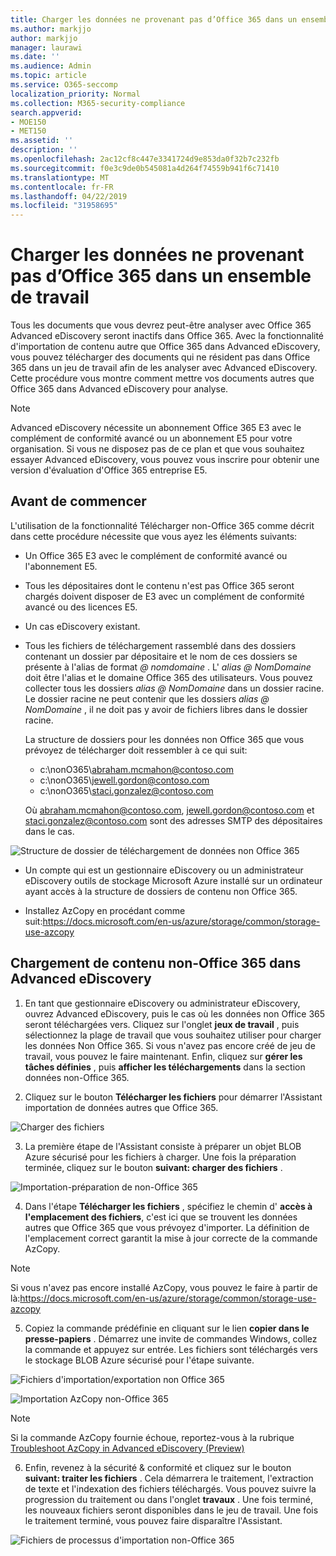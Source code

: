 ```yaml
---
title: Charger les données ne provenant pas d’Office 365 dans un ensemble de travail
ms.author: markjjo
author: markjjo
manager: laurawi
ms.date: ''
ms.audience: Admin
ms.topic: article
ms.service: O365-seccomp
localization_priority: Normal
ms.collection: M365-security-compliance
search.appverid:
- MOE150
- MET150
ms.assetid: ''
description: ''
ms.openlocfilehash: 2ac12cf8c447e3341724d9e853da0f32b7c232fb
ms.sourcegitcommit: f0e3c9de0b545081a4d264f74559b941f6c71410
ms.translationtype: MT
ms.contentlocale: fr-FR
ms.lasthandoff: 04/22/2019
ms.locfileid: "31958695"
---
```

# <a name="load-non-office-365-data-into-a-working-set"></a>Charger les données ne provenant pas d’Office 365 dans un ensemble de travail

Tous les documents que vous devrez peut-être analyser avec Office 365 Advanced eDiscovery seront inactifs dans Office 365. Avec la fonctionnalité d'importation de contenu autre que Office 365 dans Advanced eDiscovery, vous pouvez télécharger des documents qui ne résident pas dans Office 365 dans un jeu de travail afin de les analyser avec Advanced eDiscovery. Cette procédure vous montre comment mettre vos documents autres que Office 365 dans Advanced eDiscovery pour analyse.

>[!Note]
>Advanced eDiscovery nécessite un abonnement Office 365 E3 avec le complément de conformité avancé ou un abonnement E5 pour votre organisation. Si vous ne disposez pas de ce plan et que vous souhaitez essayer Advanced eDiscovery, vous pouvez vous inscrire pour obtenir une version d'évaluation d'Office 365 entreprise E5.

## <a name="before-you-begin"></a>Avant de commencer
L'utilisation de la fonctionnalité Télécharger non-Office 365 comme décrit dans cette procédure nécessite que vous ayez les éléments suivants:

- Un Office 365 E3 avec le complément de conformité avancé ou l'abonnement E5.

- Tous les dépositaires dont le contenu n'est pas Office 365 seront chargés doivent disposer de E3 avec un complément de conformité avancé ou des licences E5.

- Un cas eDiscovery existant.

- Tous les fichiers de téléchargement rassemblé dans des dossiers contenant un dossier par dépositaire et le nom de ces dossiers se présente à l'alias de format *@ nomdomaine* . L' *alias @ NomDomaine* doit être l'alias et le domaine Office 365 des utilisateurs. Vous pouvez collecter tous les dossiers *alias @ NomDomaine* dans un dossier racine. Le dossier racine ne peut contenir que les dossiers *alias @ NomDomaine* , il ne doit pas y avoir de fichiers libres dans le dossier racine.

   La structure de dossiers pour les données non Office 365 que vous prévoyez de télécharger doit ressembler à ce qui suit:

   - c:\nonO365\abraham.mcmahon@contoso.com
   - c:\nonO365\jewell.gordon@contoso.com
   - c:\nonO365\staci.gonzalez@contoso.com

   Où abraham.mcmahon@contoso.com, jewell.gordon@contoso.com et staci.gonzalez@contoso.com sont des adresses SMTP des dépositaires dans le cas.

![Structure de dossier de téléchargement de données non Office 365](../media/3f2dde84-294e-48ea-b44b-7437bd25284c.png)

- Un compte qui est un gestionnaire eDiscovery ou un administrateur eDiscovery outils de stockage Microsoft Azure installé sur un ordinateur ayant accès à la structure de dossiers de contenu non Office 365.

- Installez AzCopy en procédant comme suit:https://docs.microsoft.com/en-us/azure/storage/common/storage-use-azcopy

## <a name="upload-non-office-365-content-into-advanced-ediscovery"></a>Chargement de contenu non-Office 365 dans Advanced eDiscovery

1. En tant que gestionnaire eDiscovery ou administrateur eDiscovery, ouvrez Advanced eDiscovery, puis le cas où les données non Office 365 seront téléchargées vers.  Cliquez sur l'onglet **jeux de travail** , puis sélectionnez la plage de travail que vous souhaitez utiliser pour charger les données Non Office 365.  Si vous n'avez pas encore créé de jeu de travail, vous pouvez le faire maintenant.  Enfin, cliquez sur **gérer les tâches définies** , puis **afficher les téléchargements** dans la section données non-Office 365.

2. Cliquez sur le bouton **Télécharger les fichiers** pour démarrer l'Assistant importation de données autres que Office 365.

![Charger des fichiers](../media/574f4059-4146-4058-9df3-ec97cf28d7c7.png)

3. La première étape de l'Assistant consiste à préparer un objet BLOB Azure sécurisé pour les fichiers à charger.  Une fois la préparation terminée, cliquez sur le bouton **suivant: charger des fichiers** .

![Importation-préparation de non-Office 365](../media/0670a347-a578-454a-9b3d-e70ef47aec57.png)
 
4. Dans l'étape **Télécharger les fichiers** , spécifiez le chemin d' **accès à l'emplacement des fichiers**, c'est ici que se trouvent les données autres que Office 365 que vous prévoyez d'importer.  La définition de l'emplacement correct garantit la mise à jour correcte de la commande AzCopy.

> [!NOTE]
> Si vous n'avez pas encore installé AzCopy, vous pouvez le faire à partir de là:https://docs.microsoft.com/en-us/azure/storage/common/storage-use-azcopy

5. Copiez la commande prédéfinie en cliquant sur le lien **copier dans le presse-papiers** . Démarrez une invite de commandes Windows, collez la commande et appuyez sur entrée.  Les fichiers sont téléchargés vers le stockage BLOB Azure sécurisé pour l'étape suivante.

![Fichiers d'importation/exportation non Office 365](../media/3ea53b5d-7f9b-4dfc-ba63-90a38c14d41a.png)

![Importation AzCopy non-Office 365](../media/504e2dbe-f36f-4f36-9b08-04aea85d8250.png)

> [!NOTE]
> Si la commande AzCopy fournie échoue, reportez-vous à la rubrique [Troubleshoot AzCopy in Advanced eDiscovery (Preview)](troubleshooting-azcopy.md)

6. Enfin, revenez à la sécurité & conformité et cliquez sur le bouton **suivant: traiter les fichiers** .  Cela démarrera le traitement, l'extraction de texte et l'indexation des fichiers téléchargés.  Vous pouvez suivre la progression du traitement ou dans l'onglet **travaux** .  Une fois terminé, les nouveaux fichiers seront disponibles dans le jeu de travail.  Une fois le traitement terminé, vous pouvez faire disparaître l'Assistant.

![Fichiers de processus d'importation non-Office 365](../media/218b1545-416a-4a9f-9b25-3b70e8508f67.png)

